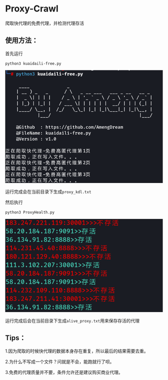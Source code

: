 # Proxy-Crawl
爬取快代理的免费代理，并检测代理存活

## 使用方法：           

首先运行

```
python3 kuaidaili-free.py
```

![image-20230623222432205](README.assets/image-20230623222432205.png)

运行完成会在当前目录下生成`proxy_kdl.txt`

然后执行

```
python3 ProxyHealth.py
```

![image-20230623222738225](README.assets/image-20230623222738225.png)

运行完成后会在当前目录下生成`alive_proxy.txt`用来保存存活的代理

## Tips：

1.因为爬取的时候快代理的数据本身存在重复，所以最后的结果需要去重。

2.为什么不写成一个文件？问就是不会，能跑就行了呗。

3.免费的代理质量并不要，条件允许还是建议购买商业代理。
